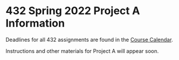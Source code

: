 # 432 Spring 2022 Project A Information

Deadlines for all 432 assignments are found in the [Course Calendar](https://thomaselove.github.io/432/calendar.html).

Instructions and other materials for Project A will appear soon.
